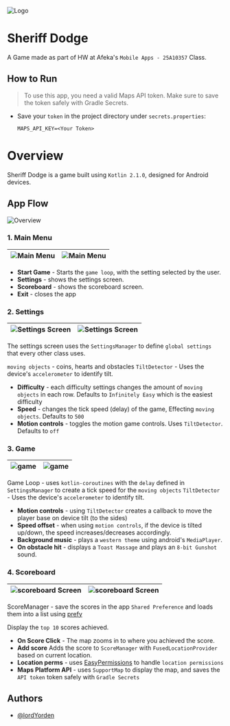 ![Logo](./docs/logo.png)

# Sheriff Dodge

A Game made as part of HW at Afeka's `Mobile Apps - 25A10357` Class.

## How to Run

> To use this app, you need a valid Maps API token. Make sure to save the token safely with Gradle Secrets.

- Save your `token` in the project directory under `secrets.properties`:

  ```properties
  MAPS_API_KEY=<Your Token>
  ```

# Overview

Sheriff Dodge is a game built using `Kotlin 2.1.0`, designed for Android devices.

## App Flow

![Overview](./docs/app_overview.png)

### 1. Main Menu


| ![Main Menu](./docs/main_menu.png) | ![Main Menu](./docs/main_menu_dark.png) |
| ---------------------------------- | --------------------------------------- |

- **Start Game** - Starts the `game loop`, with the setting selected by the user.
- **Settings** - shows the settings screen.
- **Scoreboard** - shows the scoreboard screen.
- **Exit** - closes the app

### 2. Settings


| ![Settings Screen](./docs/settings_screen.png) | ![Settings Screen](./docs/settings_screen_dark.png) |
| ---------------------------------------------- | --------------------------------------------------- |

The settings screen uses the `SettingsManager` to define `global settings` that every other class uses.

`moving objects` - coins, hearts and obstacles
`TiltDetector` - Uses the device's `accelerometer` to identify tilt.

- **Difficulty** - each difficulty settings changes the amount of `moving objects` in each row. Defaults to `Infinitely Easy` which is the easiest difficulty
- **Speed** - changes the tick speed (delay) of the game, Effecting `moving objects`. Defaults to `500`
- **Motion controls** - toggles the motion game controls. Uses `TiltDetector`. Defaults to `off`

### 3. Game


| ![game](./docs/game.png) | ![game](./docs/game_dark.png) |
| ------------------------ | ----------------------------- |

Game Loop - uses `kotlin-coroutines` with the `delay` defined in `SettingsManager` to create a tick speed for the `moving objects`
`TiltDetector` - Uses the device's `accelerometer` to identify tilt.

- **Motion controls** - using `TiltDetector` creates a callback to move the player base on device tilt (to the sides)
- **Speed offset** - when using `motion controls`, if the device is tilted up/down, the speed increases/decreases accordingly.
- **Background music** - plays a `western theme` using android's `MediaPlayer`.
- **On obstacle hit** - displays a `Toast Massage` and plays an `8-bit Gunshot` sound.

### 4. Scoreboard


| ![scoreboard Screen](./docs/scoreboard_srceen.png) | ![scoreboard Screen](./docs/scoreboard_screen_dark.png) |
| -------------------------------------------------- | ------------------------------------------------------- |

ScoreManager - save the scores in the app `Shared Preference` and loads them into a list using [prefy](https://github.com/paz-lavi/Prefy.git)

Display the `top 10` scores achieved.

- **On Score Click** - The map zooms in to where you achieved the score.
- **Add score** Adds the score to `ScoreManager` with `FusedLocationProvider` based on current location.
- **Location perms** - uses [EasyPermissions](https://github.com/VMadalin/easypermissions-ktx) to handle `location permissions`
- **Maps Platform API** - uses `SupportMap` to display the map, and saves the `API token` token safely with `Gradle Secrets`

## Authors

- [@lordYorden](https://github.com/lordYorden)
